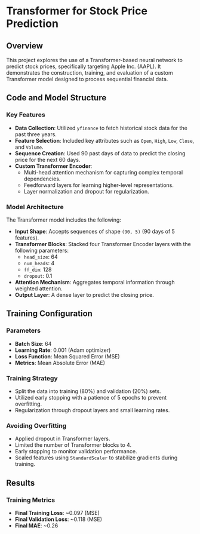 # Transformer for Stock Price Prediction

## Overview
This project explores the use of a Transformer-based neural network to predict stock prices, specifically targeting Apple Inc. (AAPL). It demonstrates the construction, training, and evaluation of a custom Transformer model designed to process sequential financial data.

## Code and Model Structure
### Key Features
- **Data Collection**: Utilized `yfinance` to fetch historical stock data for the past three years.
- **Feature Selection**: Included key attributes such as `Open`, `High`, `Low`, `Close`, and `Volume`.
- **Sequence Creation**: Used 90 past days of data to predict the closing price for the next 60 days.
- **Custom Transformer Encoder**:
  - Multi-head attention mechanism for capturing complex temporal dependencies.
  - Feedforward layers for learning higher-level representations.
  - Layer normalization and dropout for regularization.

### Model Architecture
The Transformer model includes the following:
- **Input Shape**: Accepts sequences of shape `(90, 5)` (90 days of 5 features).
- **Transformer Blocks**: Stacked four Transformer Encoder layers with the following parameters:
  - `head_size`: 64
  - `num_heads`: 4
  - `ff_dim`: 128
  - `dropout`: 0.1
- **Attention Mechanism**: Aggregates temporal information through weighted attention.
- **Output Layer**: A dense layer to predict the closing price.

## Training Configuration
### Parameters
- **Batch Size**: 64
- **Learning Rate**: 0.001 (Adam optimizer)
- **Loss Function**: Mean Squared Error (MSE)
- **Metrics**: Mean Absolute Error (MAE)

### Training Strategy
- Split the data into training (80%) and validation (20%) sets.
- Utilized early stopping with a patience of 5 epochs to prevent overfitting.
- Regularization through dropout layers and small learning rates.

### Avoiding Overfitting
- Applied dropout in Transformer layers.
- Limited the number of Transformer blocks to 4.
- Early stopping to monitor validation performance.
- Scaled features using `StandardScaler` to stabilize gradients during training.

## Results
### Training Metrics
- **Final Training Loss**: ~0.097 (MSE)
- **Final Validation Loss**: ~0.118 (MSE)
- **Final MAE**: ~0.26


